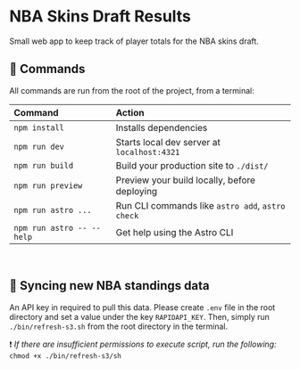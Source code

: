 # NBA Skins Draft Results

Small web app to keep track of player totals for the NBA skins draft.

## 🧞 Commands

All commands are run from the root of the project, from a terminal:

| Command                   | Action                                           |
| :------------------------ | :----------------------------------------------- |
| `npm install`             | Installs dependencies                            |
| `npm run dev`             | Starts local dev server at `localhost:4321`      |
| `npm run build`           | Build your production site to `./dist/`          |
| `npm run preview`         | Preview your build locally, before deploying     |
| `npm run astro ...`       | Run CLI commands like `astro add`, `astro check` |
| `npm run astro -- --help` | Get help using the Astro CLI                     |

<br>

## 💫 Syncing new NBA standings data

An API key in required to pull this data. Please create `.env` file in the root directory and set a value under the key `RAPIDAPI_KEY`. Then, simply run `./bin/refresh-s3.sh` from the root directory in the terminal.

❗ _If there are insufficient permissions to execute script, run the following:_ `chmod +x ./bin/refresh-s3/sh` 